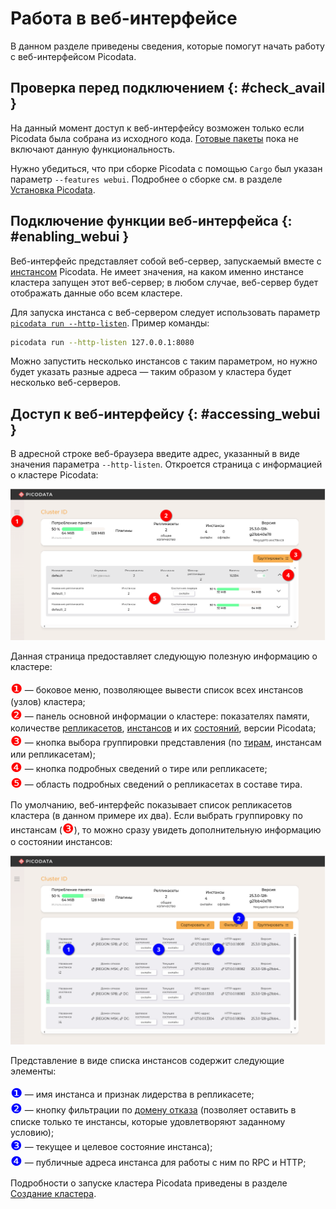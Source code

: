 # Работа в веб-интерфейсе

В данном разделе приведены сведения, которые помогут начать работу с
веб-интерфейсом Picodata.

## Проверка перед подключением {: #check_avail }

На данный момент доступ к веб-интерфейсу возможен только если Picodata
была собрана из исходного кода. [Готовые
пакеты](https://picodata.io/download) пока не включают
данную функциональность.

Нужно убедиться, что при сборке Picodata c помощью `Cargo` был указан
параметр `--features webui`. Подробнее о сборке см. в разделе [Установка
Picodata](install.md).

## Подключение функции веб-интерфейса {: #enabling_webui }

Веб-интерфейс представляет собой веб-сервер, запускаемый вместе с
[инстансом](../overview/glossary.md#instance) Picodata. Не имеет значения, на каком
именно инстансе кластера запущен этот веб-сервер; в любом случае,
веб-сервер будет отображать данные обо всем кластере.

Для запуска инстанса с веб-сервером следует использовать параметр
[`picodata run --http-listen`]. Пример команды:

```bash
picodata run --http-listen 127.0.0.1:8080
```

[`picodata run --http-listen`]: ../reference/cli.md#run_http_listen

Можно запустить несколько инстансов с таким параметром, но нужно будет
указать разные адреса — таким образом у кластера будет несколько
веб-серверов.

## Доступ к веб-интерфейсу {: #accessing_webui }

В адресной строке веб-браузера введите адрес, указанный в виде значения
параметра `--http-listen`. Откроется страница с информацией о кластере
Picodata:

![webui-main](../images/webui-main.png)

Данная страница предоставляет следующую полезную информацию о кластере:

<span style="color:red;font-size:150%">❶</span> — боковое меню,
позволяющее вывести список всех инстансов (узлов) кластера;<br>
<span style="color:red;font-size:150%">❷</span> — панель основной
информации о кластере: показателях памяти, количестве [репликасетов],
[инстансов] и их [состояний], версии Picodata;<br>
<span style="color:red;font-size:150%">❸</span> — кнопка выбора
группировки представления (по [тирам], инстансам или репликасетам);<br>
<span style="color:red;font-size:150%">❹</span> — кнопка подробных
сведений о тире или репликасете;<br>
<span style="color:red;font-size:150%">❺</span> — область подробных
сведений о репликасетах в составе тира.

[репликасетов]: ../overview/glossary.md#replicaset
[инстансов]: ../overview/glossary.md#instance
[состояний]: ../overview/glossary.md#state
[тирам]: ../overview/glossary.md#tier

По умолчанию, веб-интерфейс показывает список репликасетов кластера (в
данном примере их два). Если выбрать группировку по инстансам (<span
style="color:red;font-size:150%">❸</span>), то можно сразу увидеть
дополнительную информацию о состоянии инстансов:

![webui-instances](../images/webui-instances.png)

Представление в виде списка инстансов содержит следующие элементы:

<span style="color:blue;font-size:150%">❶</span> — имя инстанса и признак лидерства в репликасете;<br>
<span style="color:blue;font-size:150%">❷</span> — кнопку фильтрации по
[домену отказа] (позволяет оставить в списке
только те инстансы, которые удовлетворяют заданному условию);<br>
<span style="color:blue;font-size:150%">❸</span> — текущее и целевое
состояние инстанса);<br>
<span style="color:blue;font-size:150%">❹</span> — публичные адреса
инстанса для работы с ним по RPC и HTTP;<br>

[домену отказа]: ../overview/glossary.md#failure_domain

Подробности о запуске кластера Picodata приведены в разделе [Создание
кластера](deploy.md).
